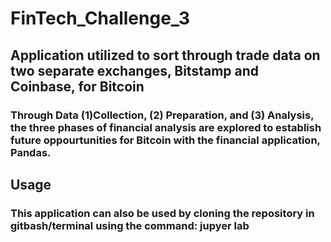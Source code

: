 # FinTech_Challenge_3

## Application utilized to sort through trade data on two separate exchanges, Bitstamp and Coinbase, for Bitcoin

### Through Data (1)Collection, (2) Preparation, and (3) Analysis, the three phases of financial analysis are explored to establish future oppourtunities for Bitcoin with the financial application, Pandas. 


## Usage
### This application can also be used by cloning the repository in gitbash/terminal using the command: jupyer lab 
